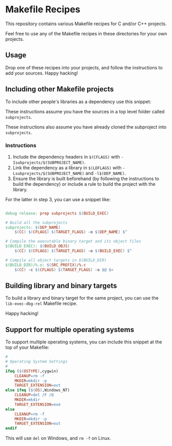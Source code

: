 # Makefile Recipes

This repository contains various Makefile recipes for C and/or C++ projects.

Feel free to use any of the Makefile recipes in these directories for your own projects.

## Usage

Drop one of these recipes into your projects, and follow the instructions to add your sources. Happy hacking!

## Including other Makefile projects

To include other people's libraries as a dependency use this snippet:

These instructions assume you have the sources in a top level folder called `subprojects`.

These instructions also assume you have already cloned the subproject into `subprojects`.

### Instructions

1. Include the dependency headers in `$(CFLAGS)` with `-Isubprojects/$(SUBPROJECT_NAME)`.
2. Link the dependency as a library in `$(LDFLAGS)` with `-Lsubprojects/$(SUBPROJECT_NAME)` and `-l$(DEP_NAME)`.
3. Ensure the library is built beforehand (by following the instructions to build the dependency) or include a rule to build the project with the library.

For the latter in step 3, you can use a snippet like:

``` Makefile

debug release: prep subprojects $(BUILD_EXEC)

# Build all the subprojects
subprojects: $(DEP_NAME)
	$(CC) $(CFLAGS) $(TARGET_FLAGS) -o $(DEP_NAME) $^

# Compile the executable binary target and its object files
$(BUILD_EXEC): $(BUILD_OBJS)
	$(CC) $(CFLAGS) $(TARGET_FLAGS) -o $(BUILD_EXEC) $^

# Compile all object targets in $(BUILD_DIR)
$(BUILD_DIR)/%.o: $(SRC_PREFIX)/%.c
	$(CC) -c $(CFLAGS) $(TARGET_FLAGS) -o $@ $<

```

## Building library and binary targets

To build a library and binary target for the same project, you can use the `lib-exec-dbg-rel` Makefile recipe.

Happy hacking!

## Support for multiple operating systems

To support multiple operating systems, you can include this snippet at the top of your Makefile:

``` Makefile
#
# Operating System Settings
#
ifeq ($(OSTYPE),cygwin)
	CLEANUP=rm -f
	MKDIR=mkdir -p
	TARGET_EXTENSION=out
else ifeq ($(OS),Windows_NT)
	CLEANUP=del /F /Q
	MKDIR=mkdir
	TARGET_EXTENSION=exe
else
	CLEANUP=rm -f
	MKDIR=mkdir -p
	TARGET_EXTENSION=out
endif
```

This will use `del` on Windows, and `rm -f` on Linux.

